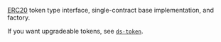 [ERC20](https://github.com/ethereum/EIPs/issues/20) token type interface, single-contract base implementation, and factory.

If you want upgradeable tokens, see [`ds-token`](https://github.com/nexusdev/ds-token).
